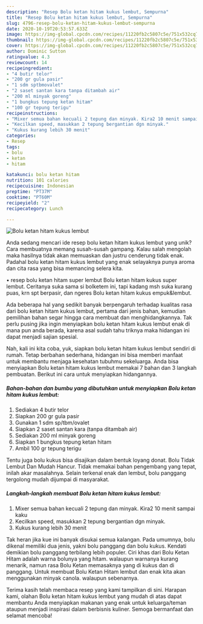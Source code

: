 ```yaml
---
description: "Resep Bolu ketan hitam kukus lembut, Sempurna"
title: "Resep Bolu ketan hitam kukus lembut, Sempurna"
slug: 4796-resep-bolu-ketan-hitam-kukus-lembut-sempurna
date: 2020-10-19T20:53:57.633Z
image: https://img-global.cpcdn.com/recipes/11220fb2c5807c5e/751x532cq70/bolu-ketan-hitam-kukus-lembut-foto-resep-utama.jpg
thumbnail: https://img-global.cpcdn.com/recipes/11220fb2c5807c5e/751x532cq70/bolu-ketan-hitam-kukus-lembut-foto-resep-utama.jpg
cover: https://img-global.cpcdn.com/recipes/11220fb2c5807c5e/751x532cq70/bolu-ketan-hitam-kukus-lembut-foto-resep-utama.jpg
author: Dominic Sutton
ratingvalue: 4.3
reviewcount: 14
recipeingredient:
- "4 butir telor"
- "200 gr gula pasir"
- "1 sdm sptbmovalet"
- "2 saset santan kara tanpa ditambah air"
- "200 ml minyak goreng"
- "1 bungkus tepung ketan hitam"
- "100 gr tepung terigu"
recipeinstructions:
- "Mixer semua bahan kecuali 2 tepung dan minyak. Kira2 10 menit sampai kaku"
- "Kecilkan speed, masukkan 2 tepung bergantian dgn minyak."
- "Kukus kurang lebih 30 menit"
categories:
- Resep
tags:
- bolu
- ketan
- hitam

katakunci: bolu ketan hitam 
nutrition: 101 calories
recipecuisine: Indonesian
preptime: "PT37M"
cooktime: "PT60M"
recipeyield: "2"
recipecategory: Lunch

---
```



![Bolu ketan hitam kukus lembut](https://img-global.cpcdn.com/recipes/11220fb2c5807c5e/751x532cq70/bolu-ketan-hitam-kukus-lembut-foto-resep-utama.jpg)

Anda sedang mencari ide resep bolu ketan hitam kukus lembut yang unik? Cara membuatnya memang susah-susah gampang. Kalau salah mengolah maka hasilnya tidak akan memuaskan dan justru cenderung tidak enak. Padahal bolu ketan hitam kukus lembut yang enak selayaknya punya aroma dan cita rasa yang bisa memancing selera kita.

• resep bolu ketan hitam super lembut Bolu ketan hitam kukus super lembut. Ceritanya suka sama si bolketem ini, tapi kadang msh suka kurang puas, krn spt berpasir, dan ngeres Bolu ketan hitam kukus empuk&amp;lembut.

Ada beberapa hal yang sedikit banyak berpengaruh terhadap kualitas rasa dari bolu ketan hitam kukus lembut, pertama dari jenis bahan, kemudian pemilihan bahan segar hingga cara membuat dan menghidangkannya. Tak perlu pusing jika ingin menyiapkan bolu ketan hitam kukus lembut enak di mana pun anda berada, karena asal sudah tahu triknya maka hidangan ini dapat menjadi sajian spesial.


Nah, kali ini kita coba, yuk, siapkan bolu ketan hitam kukus lembut sendiri di rumah. Tetap berbahan sederhana, hidangan ini bisa memberi manfaat untuk membantu menjaga kesehatan tubuhmu sekeluarga. Anda bisa menyiapkan Bolu ketan hitam kukus lembut memakai 7 bahan dan 3 langkah pembuatan. Berikut ini cara untuk menyiapkan hidangannya.

<!--inarticleads1-->

##### Bahan-bahan dan bumbu yang dibutuhkan untuk menyiapkan Bolu ketan hitam kukus lembut:

1. Sediakan 4 butir telor
1. Siapkan 200 gr gula pasir
1. Gunakan 1 sdm sp/tbm/ovalet
1. Siapkan 2 saset santan kara (tanpa ditambah air)
1. Sediakan 200 ml minyak goreng
1. Siapkan 1 bungkus tepung ketan hitam
1. Ambil 100 gr tepung terigu


Tentu juga bolu kukus bisa disajikan dalam bentuk loyang donat. Bolu Tidak Lembut Dan Mudah Hancur. Tidak memakai bahan pengembang yang tepat, inilah akar masalahnya. Selain terkenal enak dan lembut, bolu panggang tergolong mudah dijumpai di masyarakat. 

<!--inarticleads2-->

##### Langkah-langkah membuat Bolu ketan hitam kukus lembut:

1. Mixer semua bahan kecuali 2 tepung dan minyak. Kira2 10 menit sampai kaku
1. Kecilkan speed, masukkan 2 tepung bergantian dgn minyak.
1. Kukus kurang lebih 30 menit


Tak heran jika kue ini banyak disukai semua kalangan. Pada umumnya, bolu dikenal memiliki dua jenis, yakni bolu panggang dan bolu kukus. Kendati demikian bolu panggang terbilang lebih populer. Ciri khas dari Bolu Ketan Hitam adalah warna bolunya yang hitam. walaupun warnanya kurang menarik, namun rasa Bolu Ketan memasaknya yang di kukus dan di panggang. Untuk membuat Bolu Ketan Hitam lembut dan enak kita akan menggunakan minyak canola. walaupun sebenarnya. 

Terima kasih telah membaca resep yang kami tampilkan di sini. Harapan kami, olahan Bolu ketan hitam kukus lembut yang mudah di atas dapat membantu Anda menyiapkan makanan yang enak untuk keluarga/teman ataupun menjadi inspirasi dalam berbisnis kuliner. Semoga bermanfaat dan selamat mencoba!

